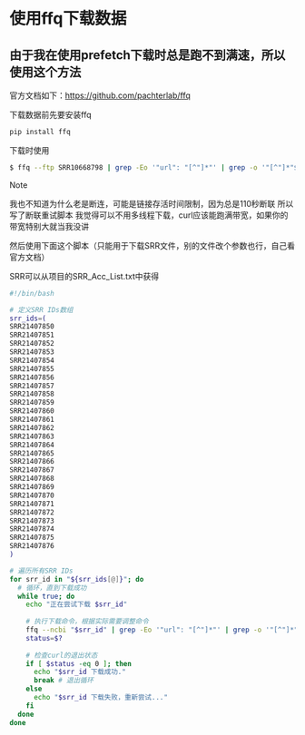 # 使用ffq下载数据
## 由于我在使用prefetch下载时总是跑不到满速，所以使用这个方法
官方文档如下：https://github.com/pachterlab/ffq

下载数据前先要安装ffq
``` bash
pip install ffq
```

下载时使用
``` bash
$ ffq --ftp SRR10668798 | grep -Eo '"url": "[^"]*"' | grep -o '"[^"]*"$' | xargs curl -O
```

> [!NOTE]
> 我也不知道为什么老是断连，可能是链接存活时间限制，因为总是110秒断联
> 所以写了断联重试脚本
> 我觉得可以不用多线程下载，curl应该能跑满带宽，如果你的带宽特别大就当我没讲

然后使用下面这个脚本（只能用于下载SRR文件，别的文件改个参数也行，自己看官方文档）

SRR可以从项目的SRR_Acc_List.txt中获得
``` bash
#!/bin/bash

# 定义SRR IDs数组
srr_ids=(
SRR21407850
SRR21407851
SRR21407852
SRR21407853
SRR21407854
SRR21407855
SRR21407856
SRR21407857
SRR21407858
SRR21407859
SRR21407860
SRR21407861
SRR21407862
SRR21407863
SRR21407864
SRR21407865
SRR21407866
SRR21407867
SRR21407868
SRR21407869
SRR21407870
SRR21407871
SRR21407872
SRR21407873
SRR21407874
SRR21407875
SRR21407876
)

# 遍历所有SRR IDs
for srr_id in "${srr_ids[@]}"; do
  # 循环，直到下载成功
  while true; do
    echo "正在尝试下载 $srr_id"
    
    # 执行下载命令，根据实际需要调整命令
    ffq --ncbi "$srr_id" | grep -Eo '"url": "[^"]*"' | grep -o '"[^"]*"$' | xargs curl -C - -O
    status=$?
    
    # 检查curl的退出状态
    if [ $status -eq 0 ]; then
      echo "$srr_id 下载成功."
      break # 退出循环
    else
      echo "$srr_id 下载失败，重新尝试..."
    fi
  done
done

```
